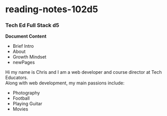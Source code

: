 # reading-notes-102d5
### Tech Ed Full Stack d5

**Document Content**  
- Brief Intro
- About
- Growth Mindset
- newPages

Hi my name is Chris and I am a web developer and course director at Tech Educators.  
Along with web development, my main passions include:
- Photography
- Football
- Playing Guitar
- Movies


